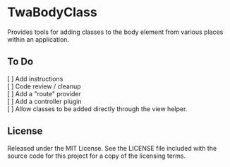 TwaBodyClass
============

Provides tools for adding classes to the body element from various places within an application.

To Do
-----
[ ] Add instructions  
[ ] Code review / cleanup  
[ ] Add a "route" provider  
[ ] Add a controller plugin  
[ ] Allow classes to be added directly through the view helper.  

License
----------

Released under the MIT License. See the LICENSE file included with the source code for this project for a copy of the licensing terms.
